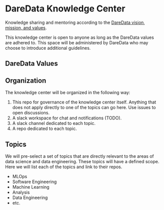# DareData Knowledge Center

Knowledge sharing and mentoring according to the [DareData vision, mission, and values](https://docs.google.com/document/d/1upQ3JWDGGgO_fT1hTEpwdUSXq8yYu0yumAqKb02QLfI/edit?usp=sharing).

This knowledge center is open to anyone as long as the DareData values are adhered to. This space
will be administered by DareData who may choose to introduce additional guidelines.

## DareData Values

## Organization

The knowledge center will be organized in the following way:

1. This repo for governance of the knowledge center itself. Anything that does not apply
directly to one of the topics can go here. Use issues to open discussions.
1. A slack workspace for chat and notifications (TODO).
1. A slack channel dedicated to each topic.
1. A repo dedicated to each topic.

## Topics

We will pre-select a set of topics that are directly relevant to the areas of data science
and data engineering. These topics will have a defined scope. Here we will list each
of the topics and link to their repos.

- MLOps
- Software Engineering
- Machine Learning
- Analysis
- Data Engineering
- etc.

